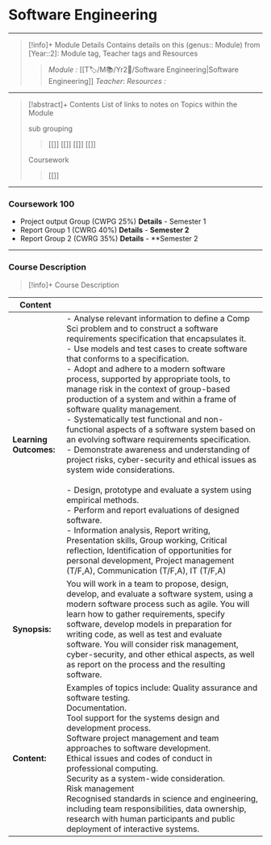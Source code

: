 # Software Engineering 
---
> [!info]+ Module Details
> Contains details on this (genus:: Module) from [Year::2]: Module tag, Teacher tags and Resources 
> > *Module :*  [[T🏷️/M📚/Yr2📘/Software Engineering|Software Engineering]]
> > *Teacher*: 
> > *Resources :*

---
> [!abstract]+ Contents
> List of links to notes on Topics within the Module
> 
> sub grouping
> > [[]]
> [[]]
> [[]]
> > [[]]
> 
> Coursework
> > [[]]

---
### Coursework 100 
- Project output Group (CWPG 25%)
	**Details** - Semester 1
- Report Group 1 (CWRG 40%)
	**Details** - **Semester 2**
- Report Group 2 (CWRG 35%)
	**Details** - **Semester 2

---
### Course Description

> [!info]+  Course Description
> 
| Content                |                                                                                                                                                                                                                                                                                                                                                                                                                                                                                                                                                                                                                                                                                                                                                                                                                                                                                                                                                                                                                                                                                       |
| ---------------------- | ------------------------------------------------------------------------------------------------------------------------------------------------------------------------------------------------------------------------------------------------------------------------------------------------------------------------------------------------------------------------------------------------------------------------------------------------------------------------------------------------------------------------------------------------------------------------------------------------------------------------------------------------------------------------------------------------------------------------------------------------------------------------------------------------------------------------------------------------------------------------------------------------------------------------------------------------------------------------------------------------------------------------------------------------------------------------------------- |
| **Learning Outcomes:** | - Analyse relevant information to define a Comp Sci problem and to construct a software requirements specification that encapsulates it.<br>- Use models and test cases to create software that conforms to a specification.<br>- Adopt and adhere to a modern software process, supported by appropriate tools, to manage risk in the context of group-based production of a system and within a frame of software quality management.<br>- Systematically test functional and non-functional aspects of a software system based on an evolving software requirements specification.<br>- Demonstrate awareness and understanding of project risks, cyber-security and ethical issues as system wide considerations.<br><br>- Design, prototype and evaluate a system using empirical methods.<br>- Perform and report evaluations of designed software.<br>- Information analysis, Report writing, Presentation skills, Group working, Critical reflection, Identification of opportunities for personal development, Project management (T/F,A), Communication (T/F,A), IT (T/F,A) |
| **Synopsis:**          | You will work in a team to propose, design, develop, and evaluate a software system, using a modern software process such as agile. You will learn how to gather requirements, specify software, develop models in preparation for writing code, as well as test and evaluate software. You will consider risk management, cyber-security, and other ethical aspects, as well as report on the process and the resulting software.                                                                                                                                                                                                                                                                                                                                                                                                                                                                                                                                                                                                                                                    |
| **Content:**           | Examples of topics include: Quality assurance and software testing. <br>Documentation. <br>Tool support for the systems design and development process. <br>Software project management and team approaches to software development. <br>Ethical issues and codes of conduct in professional computing. <br>Security as a system-wide consideration. <br>Risk management <br>Recognised standards in science and engineering, including team responsibilities, data ownership, research with human participants and public deployment of interactive systems.                                                                                                                                                                                                                                                                                                                                                                                                                                                                                                                         |


